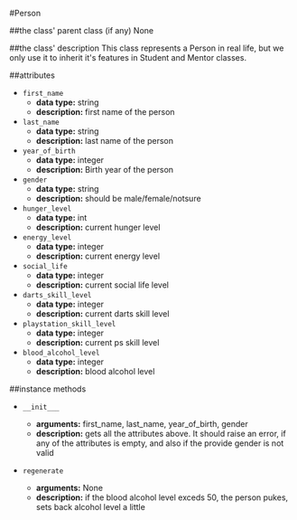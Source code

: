 #Person

##the class' parent class (if any)
None

##the class' description
 This class represents a Person in real life, 
 but we only use it to inherit it's features in Student and Mentor classes.

##attributes
* `first_name`
    * **data type:** string
    * **description:** first name of the person
* `last_name`
    * **data type:** string
    * **description:** last name of the person
* `year_of_birth`
    * **data type:** integer
    * **description:** Birth year of the person
* `gender`
    * **data type:** string
    * **description:** should be male/female/notsure
* `hunger_level`
    * **data type:** int
    * **description:** current hunger level
* `energy_level`
    * **data type:** integer
    * **description:** current energy level
* `social_life`
    * **data type:** integer
    * **description:** current social life level
* `darts_skill_level`
    * **data type:** integer
    * **description:** current darts skill level
* `playstation_skill_level`
    * **data type:** integer
    * **description:** current ps skill level
* `blood_alcohol_level`
    * **data type:** integer
    * **description:** blood alcohol level

##instance methods 
* `__init___`
    * **arguments:** first_name, last_name, year_of_birth, gender
    * **description:** gets all the attributes above. It should raise an error, 
    if any of the attributes is empty, and also if the provide gender is not valid

* `regenerate`
    * **arguments:** None
    * **description:** if the blood alcohol level exceds 50, the person pukes, sets back alcohol level a little